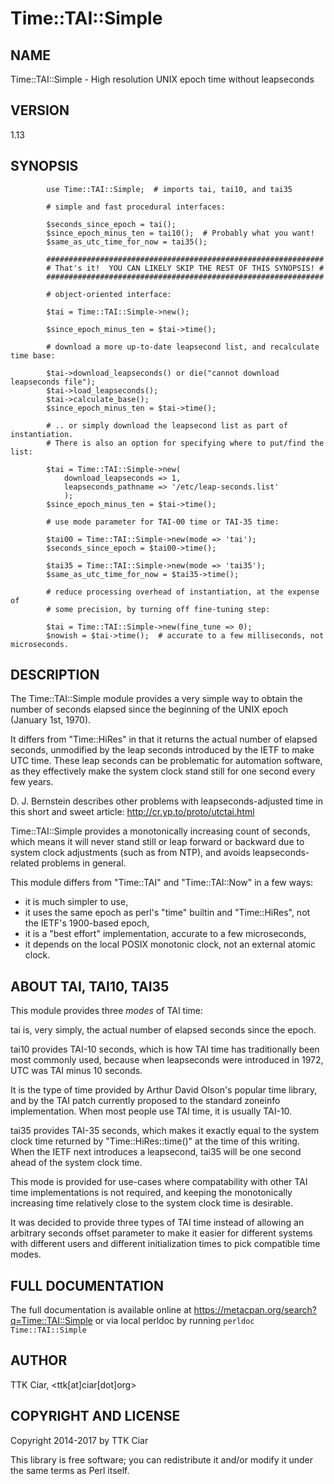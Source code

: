# Time::TAI::Simple

## NAME

Time::TAI::Simple - High resolution UNIX epoch time without leapseconds

## VERSION

1.13

## SYNOPSIS

```
        use Time::TAI::Simple;  # imports tai, tai10, and tai35

        # simple and fast procedural interfaces:

        $seconds_since_epoch = tai();
        $since_epoch_minus_ten = tai10();  # Probably what you want!
        $same_as_utc_time_for_now = tai35();

        ##############################################################
        # That's it!  YOU CAN LIKELY SKIP THE REST OF THIS SYNOPSIS! #
        ##############################################################

        # object-oriented interface:

        $tai = Time::TAI::Simple->new();

        $since_epoch_minus_ten = $tai->time();

        # download a more up-to-date leapsecond list, and recalculate time base:

        $tai->download_leapseconds() or die("cannot download leapseconds file");
        $tai->load_leapseconds();
        $tai->calculate_base();
        $since_epoch_minus_ten = $tai->time();

        # .. or simply download the leapsecond list as part of instantiation.
        # There is also an option for specifying where to put/find the list:

        $tai = Time::TAI::Simple->new(
            download_leapseconds => 1,
            leapseconds_pathname => '/etc/leap-seconds.list'
            );
        $since_epoch_minus_ten = $tai->time();

        # use mode parameter for TAI-00 time or TAI-35 time:
    
        $tai00 = Time::TAI::Simple->new(mode => 'tai');
        $seconds_since_epoch = $tai00->time();

        $tai35 = Time::TAI::Simple->new(mode => 'tai35');
        $same_as_utc_time_for_now = $tai35->time();

        # reduce processing overhead of instantiation, at the expense of 
        # some precision, by turning off fine-tuning step:

        $tai = Time::TAI::Simple->new(fine_tune => 0);
        $nowish = $tai->time();  # accurate to a few milliseconds, not microseconds.
```

## DESCRIPTION

The Time::TAI::Simple module provides a very simple way to obtain the
number of seconds elapsed since the beginning of the UNIX epoch (January
1st, 1970).

It differs from "Time::HiRes" in that it returns the actual number of
elapsed seconds, unmodified by the leap seconds introduced by the IETF
to make UTC time. These leap seconds can be problematic for automation
software, as they effectively make the system clock stand still for one
second every few years.

D. J. Bernstein describes other problems with leapseconds-adjusted time
in this short and sweet article: <http://cr.yp.to/proto/utctai.html>

Time::TAI::Simple provides a monotonically increasing count of
seconds, which means it will never stand still or leap forward or
backward due to system clock adjustments (such as from NTP), and avoids
leapseconds-related problems in general.

This module differs from "Time::TAI" and "Time::TAI::Now" in a few ways:
* it is much simpler to use,
* it uses the same epoch as perl's "time" builtin and "Time::HiRes", not the IETF's 1900-based epoch,
* it is a "best effort" implementation, accurate to a few microseconds,
* it depends on the local POSIX monotonic clock, not an external atomic clock.

## ABOUT TAI, TAI10, TAI35

This module provides three *modes* of TAI time:

tai is, very simply, the actual number of elapsed seconds since the epoch.

tai10 provides TAI-10 seconds, which is how TAI time has traditionally
been most commonly used, because when leapseconds were introduced in
1972, UTC was TAI minus 10 seconds.

It is the type of time provided by Arthur David Olson's popular time
library, and by the TAI patch currently proposed to the standard
zoneinfo implementation. When most people use TAI time, it is usually
TAI-10.

tai35 provides TAI-35 seconds, which makes it exactly equal to the
system clock time returned by "Time::HiRes::time()" at the time of this
writing. When the IETF next introduces a leapsecond, tai35 will be one
second ahead of the system clock time.

This mode is provided for use-cases where compatability with other TAI
time implementations is not required, and keeping the monotonically
increasing time relatively close to the system clock time is desirable.

It was decided to provide three types of TAI time instead of allowing an
arbitrary seconds offset parameter to make it easier for different
systems with different users and different initialization times to pick
compatible time modes.

## FULL DOCUMENTATION

The full documentation is available online at
<https://metacpan.org/search?q=Time::TAI::Simple>
or via local perldoc by running ```perldoc Time::TAI::Simple```

## AUTHOR

TTK Ciar, <ttk[at]ciar[dot]org>

## COPYRIGHT AND LICENSE

Copyright 2014-2017 by TTK Ciar

This library is free software; you can redistribute it and/or modify it under
the same terms as Perl itself.

